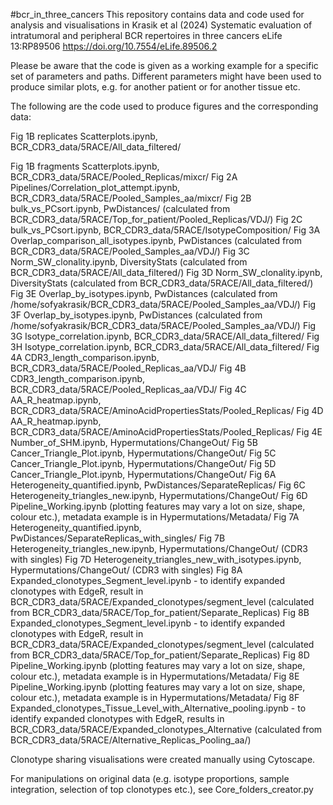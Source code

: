 #bcr_in_three_cancers
This repository contains data and code used for analysis and visualisations in Krasik et al (2024) Systematic evaluation of intratumoral and peripheral BCR repertoires in three cancers eLife 13:RP89506 https://doi.org/10.7554/eLife.89506.2

Please be aware that the code is given as a working example for a specific set of parameters and paths. Different parameters might have been used to produce similar plots, e.g. for another patient or for another tissue etc.

The following are the code used to produce figures and the corresponding data:

Fig 1B replicates Scatterplots.ipynb, BCR_CDR3_data/5RACE/All_data_filtered/

Fig 1B fragments Scatterplots.ipynb, BCR_CDR3_data/5RACE/Pooled_Replicas/mixcr/
Fig 2A Pipelines/Correlation_plot_attempt.ipynb, BCR_CDR3_data/5RACE/Pooled_Samples_aa/mixcr/
Fig 2B bulk_vs_PCsort.ipynb, PwDistances/ (calculated from BCR_CDR3_data/5RACE/Top_for_patient/Pooled_Replicas/VDJ/)
Fig 2C bulk_vs_PCsort.ipynb, BCR_CDR3_data/5RACE/IsotypeComposition/
Fig 3A Overlap_comparison_all_isotypes.ipynb, PwDistances (calculated from BCR_CDR3_data/5RACE/Pooled_Samples_aa/VDJ/)
Fig 3C Norm_SW_clonality.ipynb, DiversityStats (calculated from BCR_CDR3_data/5RACE/All_data_filtered/)
Fig 3D Norm_SW_clonality.ipynb, DiversityStats (calculated from BCR_CDR3_data/5RACE/All_data_filtered/)
Fig 3E Overlap_by_isotypes.ipynb, PwDistances (calculated from  /home/sofyakrasik/BCR_CDR3_data/5RACE/Pooled_Samples_aa/VDJ/)
Fig 3F Overlap_by_isotypes.ipynb, PwDistances (calculated from  /home/sofyakrasik/BCR_CDR3_data/5RACE/Pooled_Samples_aa/VDJ/)
Fig 3G Isotype_correlation.ipynb, BCR_CDR3_data/5RACE/All_data_filtered/
Fig 3H Isotype_correlation.ipynb, BCR_CDR3_data/5RACE/All_data_filtered/
Fig 4A CDR3_length_comparison.ipynb, BCR_CDR3_data/5RACE/Pooled_Replicas_aa/VDJ/
Fig 4B CDR3_length_comparison.ipynb, BCR_CDR3_data/5RACE/Pooled_Replicas_aa/VDJ/
Fig 4C AA_R_heatmap.ipynb, BCR_CDR3_data/5RACE/AminoAcidPropertiesStats/Pooled_Replicas/
Fig 4D AA_R_heatmap.ipynb, BCR_CDR3_data/5RACE/AminoAcidPropertiesStats/Pooled_Replicas/
Fig 4E Number_of_SHM.ipynb, Hypermutations/ChangeOut/
Fig 5B Cancer_Triangle_Plot.ipynb, Hypermutations/ChangeOut/
Fig 5C Cancer_Triangle_Plot.ipynb, Hypermutations/ChangeOut/
Fig 5D Cancer_Triangle_Plot.ipynb, Hypermutations/ChangeOut/
Fig 6A Heterogeneity_quantified.ipynb, PwDistances/SeparateReplicas/
Fig 6C Heterogeneity_triangles_new.ipynb, Hypermutations/ChangeOut/
Fig 6D Pipeline_Working.ipynb (plotting features may vary a lot on size, shape, colour etc.), metadata example is in Hypermutations/Metadata/
Fig 7A Heterogeneity_quantified.ipynb, PwDistances/SeparateReplicas_with_singles/
Fig 7B Heterogeneity_triangles_new.ipynb, Hypermutations/ChangeOut/ (CDR3 with singles)
Fig 7D Heterogeneity_triangles_new_with_isotypes.ipynb, Hypermutations/ChangeOut/ (CDR3 with singles)
Fig 8A Expanded_clonotypes_Segment_level.ipynb - to identify expanded clonotypes with EdgeR, result in BCR_CDR3_data/5RACE/Expanded_clonotypes/segment_level (calculated from BCR_CDR3_data/5RACE/Top_for_patient/Separate_Replicas)
Fig 8B Expanded_clonotypes_Segment_level.ipynb - to identify expanded clonotypes with EdgeR, result in BCR_CDR3_data/5RACE/Expanded_clonotypes/segment_level (calculated from BCR_CDR3_data/5RACE/Top_for_patient/Separate_Replicas)
Fig 8D Pipeline_Working.ipynb (plotting features may vary a lot on size, shape, colour etc.), metadata example is in Hypermutations/Metadata/
Fig 8E Pipeline_Working.ipynb (plotting features may vary a lot on size, shape, colour etc.), metadata example is in Hypermutations/Metadata/
Fig 8F Expanded_clonotypes_Tissue_Level_with_Alternative_pooling.ipynb  - to identify expanded clonotypes with EdgeR, results in BCR_CDR3_data/5RACE/Expanded_clonotypes_Alternative (calculated from BCR_CDR3_data/5RACE/Alternative_Replicas_Pooling_aa/)

Clonotype sharing visualisations were created manually using Cytoscape.

For manipulations on original data (e.g. isotype proportions, sample integration, selection of top clonotypes etc.), see Core_folders_creator.py

